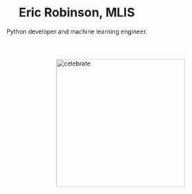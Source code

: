 <header>

<!--
  <<< Author notes: Course header >>>
  Include a 1280×640 image, course title in sentence case, and a concise description in emphasis.
  In your repository settings: enable template repository, add your 1280×640 social image, auto delete head branches.
  Add your open source license, GitHub uses MIT license.
-->

# Eric Robinson, MLIS

Python developer and machine learning engineer.

</header>

<!--
  <<< Author notes: Finish >>>
  Review what we learned, ask for feedback, provide next steps.
-->

<img src=https://octodex.github.com/images/constructocat2.jpg alt=celebrate width=300 align=right>


